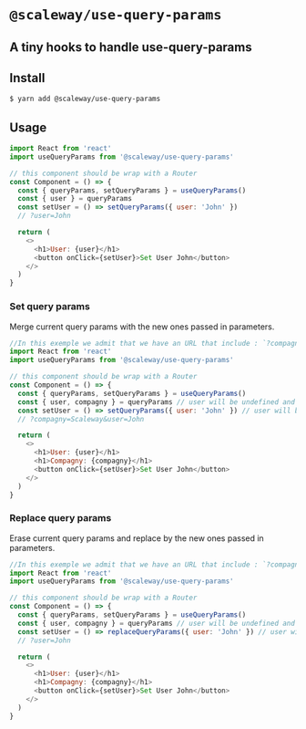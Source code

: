 # `@scaleway/use-query-params`

## A tiny hooks to handle use-query-params

## Install

```bash
$ yarn add @scaleway/use-query-params
```

## Usage

```js
import React from 'react'
import useQueryParams from '@scaleway/use-query-params'

// this component should be wrap with a Router
const Component = () => {
  const { queryParams, setQueryParams } = useQueryParams()
  const { user } = queryParams
  const setUser = () => setQueryParams({ user: 'John' })
  // ?user=John

  return (
    <>
      <h1>User: {user}</h1>
      <button onClick={setUser}>Set User John</button>
    </>
  )
}
```

### Set query params

Merge current query params with the new ones passed in parameters.

```js
//In this exemple we admit that we have an URL that include : `?compagny=Scaleway".
import React from 'react'
import useQueryParams from '@scaleway/use-query-params'

// this component should be wrap with a Router
const Component = () => {
  const { queryParams, setQueryParams } = useQueryParams()
  const { user, compagny } = queryParams // user will be undefined and compagny will be "Scaleway"
  const setUser = () => setQueryParams({ user: 'John' }) // user will be "John" and compagny will be "Scaleway"
  // ?compagny=Scaleway&user=John

  return (
    <>
      <h1>User: {user}</h1>
      <h1>Compagny: {compagny}</h1>
      <button onClick={setUser}>Set User John</button>
    </>
  )
}
```

### Replace query params

Erase current query params and replace by the new ones passed in parameters.

```js
//In this exemple we admit that we have an URL that include : `?compagny=Scaleway".
import React from 'react'
import useQueryParams from '@scaleway/use-query-params'

// this component should be wrap with a Router
const Component = () => {
  const { queryParams, setQueryParams } = useQueryParams()
  const { user, compagny } = queryParams // user will be undefined and compagny will be "Scaleway"
  const setUser = () => replaceQueryParams({ user: 'John' }) // user will be "John" and compagny will be undefined
  // ?user=John

  return (
    <>
      <h1>User: {user}</h1>
      <h1>Compagny: {compagny}</h1>
      <button onClick={setUser}>Set User John</button>
    </>
  )
}
```
